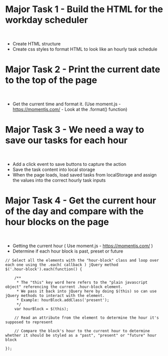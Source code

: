 # Major Task 1 - Build the HTML for the workday scheduler
​
* Create HTML structure
​
* Create css styles to format HTML to look like an hourly task schedule
​
# Major Task 2 - Print the current date to the top of the page
​
* Get the current time and format it. (Use moment.js - https://momentjs.com/ - Look at the .format() function)
​
# Major Task 3 - We need a way to save our tasks for each hour
​
* Add a click event to save buttons to capture the action
​
* Save the task content into local storage
​
* When the page loads, load saved tasks from localStorage and assign the values into the correct hourly task inputs
​
# Major Task 4 - Get the current hour of the day and compare with the hour blocks on the page
​
* Getting the current hour ( Use moment.js - https://momentjs.com/ )
​
* Determine if each hour block is past, preset or future
​
```
// Select all the elements with the "hour-block" class and loop over each one using the .each( callback ) jQuery method
$('.hour-block').each(function() {
​
    /**
     * The "this" key word here refers to the "plain javascript object" referencing the current .hour-block element.
     * We pass it back into jQuery here by doing $(this) so can use jQuery methods to interact with the element.
     * Example: hourBlock.addClass('present');
     */
    var hourBlock = $(this);
​
    // Read an attribute from the element to determine the hour it's supposed to represent
​
    // Compare the block's hour to the current hour to determine whether it should be styled as a "past", "present" or "future" hour block
​
});
```